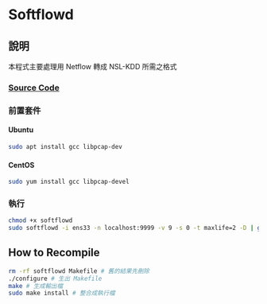 # Softflowd
## 說明
本程式主要處理用 Netflow 轉成 NSL-KDD 所需之格式
### [Source Code](softflowd-0.9.9.tar.gz) 

### 前置套件
#### Ubuntu
``` sh
sudo apt install gcc libpcap-dev
```
#### CentOS
``` sh
sudo yum install gcc libpcap-devel
```

### 執行
``` sh
chmod +x softflowd 
sudo softflowd -i ens33 -n localhost:9999 -v 9 -s 0 -t maxlife=2 -D | grep EXPIRED
```

## How to Recompile
``` sh
rm -rf softflowd Makefile # 舊的結果先刪除
./configure # 生出 Makefile
make # 生成輸出檔
sudo make install # 整合成執行檔
```

